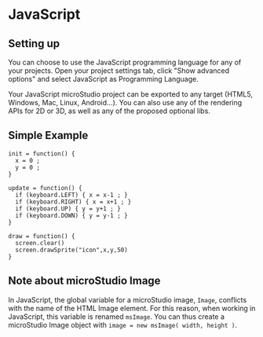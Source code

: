# JavaScript

## Setting up

You can choose to use the JavaScript programming language for any of your projects. Open your project settings tab, click "Show advanced options" and select JavaScript as Programming Language.

Your JavaScript microStudio project can be exported to any target (HTML5, Windows, Mac, Linux, Android...). You can also use any of the rendering APIs for 2D or 3D, as well as any of the proposed optional libs.

## Simple Example

```
init = function() {
  x = 0 ;
  y = 0 ;
}

update = function() {
  if (keyboard.LEFT) { x = x-1 ; }
  if (keyboard.RIGHT) { x = x+1 ; }
  if (keyboard.UP) { y = y+1 ; }
  if (keyboard.DOWN) { y = y-1 ; }
}

draw = function() {
  screen.clear()
  screen.drawSprite("icon",x,y,50)
}
```

## Note about microStudio Image

In JavaScript, the global variable for a microStudio image, `Image`, conflicts with the name of the HTML Image element. For this reason, when working in JavaScript, this variable is renamed `msImage`. You can thus create a microStudio Image object with `image = new msImage( width, height )`.
